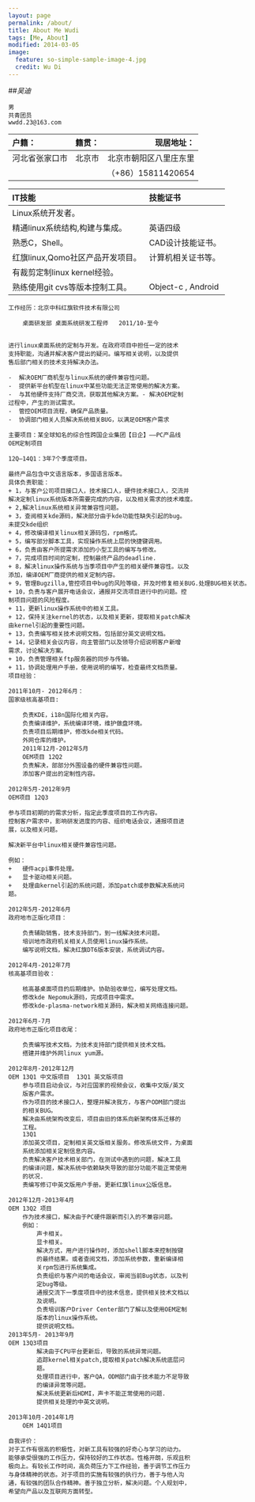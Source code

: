 ```yaml
---
layout: page
permalink: /about/
title: About Me Wudi
tags: [Me, About]
modified: 2014-03-05
image:
  feature: so-simple-sample-image-4.jpg
  credit: Wu Di
---
```


##*吴迪*

	男 
	共青团员
	wwdd.23@163.com


|户籍：     	   |籍贯：		    |     现居地址：|
|:------------|:----------:|--------:|
|河北省张家口市     |北京市	    |北京市朝阳区八里庄东里|
|			||      （+86）15811420654|


			
IT技能					|技能证书				
:----------------------- |:------------- 
Linux系统开发者。        |					
精通linux系统结构,构建与集成。|英语四级
熟悉C，Shell。| CAD设计技能证书。
红旗linux,Qomo社区产品开发项目。|计算机相关证书等。
有裁剪定制linux kernel经验。|				
熟练使用git cvs等版本控制工具。| Object-c , Android|


	工作经历：北京中科红旗软件技术有限公司

		桌面研发部 桌面系统研发工程师   2011/10-至今	
		

	进行linux桌面系统的定制与开发。在政府项目中担任一定的技术
	支持职能，沟通并解决客户提出的疑问。编写相关说明，以及提供
	售后部门相关的技术支持解决办法。

	-  解决OEM厂商机型与linux系统的硬件兼容性问题。
	-  提供新平台机型在linux中某些功能无法正常使用的解决方案。
	-  与其他硬件支持厂商交流，获取其他解决方案。- 解决OEM定制
	过程中，产生的测试需求。
	-  管控OEM项目流程，确保产品质量。
	-  协调部门相关人员解决系统相关BUG，以满足OEM客户需求
	
	主要项目：某全球知名的综合性跨国企业集团【日企】——PC产品线
	OEM定制项目

	12Q—14Q1：3年7个季度项目。

	最终产品包含中文语言版本，多国语言版本。   
	具体负责职能：
	+ 1，与客户公司项目接口人，技术接口人，硬件技术接口人，交流并
	解决定制linux系统版本所需要完成的内容，以及相关需求的技术难度。
	+ 2,解决linux系统相关异常兼容性问题。
	+ 3，查阅相关kde源码，解决部分由于kde功能性缺失引起的bug。
	未提交kde组织
	+ 4，修改编译相关linux相关源码包，rpm格式。
	+ 5，编写部分脚本工具，实现操作系统上层的快捷键调用。
	+ 6，负责由客户所提需求添加的小型工具的编写与修改。
	+ 7，完成项目时间的定制，控制最终产品的deadline.
	+ 8，解决linux操作系统与当季项目中产生的相关硬件兼容性。以及
	添加，编译OEM厂商提供的相关定制内容。
	+ 9，管理Bugzilla,管控项目中bug的风险等级，并及时修复相关BUG.处理BUG相关状态。
	+ 10，负责与客户展开电话会议，通报并交流项目进行中的问题。控
	制项目问题的风险程度。
	+ 11，更新linux操作系统中的相关工具。
	+ 12，保持关注kernel的状态，以及相关更新，提取相关patch解决
	由kernel引起的重要性问题。
	+ 13，负责编写相关技术说明文档，包括部分英文说明文档。
	+ 14，记录相关会议内容，向主管部门以及领导介绍说明客户新增
	需求，讨论解决方案。
	+ 10，负责管理相关ftp服务器的同步与传输。
	+ 11，协调处理用户手册，使用说明的编写，检查最终文档质量。		
	项目经验：

	2011年10月- 2012年6月：		
    国家级核高基项目:			

        负责KDE，i18n国际化相关内容。			
        负责编译维护，系统编译环境，维护做盘环境。			
        负责项目后期维护，修改kde相关代码。			
        外网仓库的维护。
        2011年12月-2012年5月		
        OEM项目 12Q2			
        负责解决，部部分外围设备的硬件兼容性问题。 			
        添加客户提出的定制性内容。

	2012年5月-2012年9月		
	OEM项目 12Q3			

	参与项目初期的的需求分析，指定此季度项目的工作内容。			
	控制客户需求中，影响研发进度的内容、组织电话会议，通报项目进
	展，以及相关问题。			
	
	解决新平台中linux相关硬件兼容性问题。

	例如：				
	+	硬件acpi事件处理。				
	+	显卡驱动相关问题。				
	+	处理由kernel引起的系统问题，添加patch或参数解决系统问
	题。

	2012年5月-2012年6月		
	政府地市正版化项目：			

        负责辅助销售，技术支持部门，到一线解决技术问题。		
        培训地市政府机关相关人员使用linux操作系统。		
        编写说明文档，解决红旗DT6版本安装，系统调试内容。

	2012年4月-2012年7月		
    核高基项目验收：			

        核高基桌面项目的后期维护。协助验收单位，编写处理文档。
        修改kde Nepomuk源码，完成项目中需求。		
        修改kde-plasma-network相关源码，解决相关网络连接问题。

	2012年6月-7月		
    政府地市正版化项目收尾：			

        负责编写技术文档，为技术支持部门提供相关技术文档。
        搭建并维护外网linux yum源。

	2012年8月-2012年12月	
    OEM 13Q1 中文版项目	13Q1 英文版项目		
    	参与项目启动会议，与对应国家的视频会议，收集中文版/英文
    	版客户需求。		
    	作为项目的技术接口人，整理并解决我方，与客户ODM部门提出
    	的相关BUG。		
    	解决由系统架构改变后，项目由旧的体系向新架构体系迁移的
    	工程。		
    	13Q1 
    	添加英文项目，定制相关英文版相关服务。修改系统文件，为桌面
    	系统添加相关定制信息内容。
    	负责解决客户技术相关部门，在测试中遇到的问题，解决工具
    	的编译问题，解决系统中依赖缺失导致的部分功能不能正常使用
    	的状况.
    	责编写修订中英文版用户手册。更新红旗linux公版信息。

	2012年12月-2013年4月		
    OEM	13Q2 项目		
    	作为技术接口，解决由于PC硬件跟新而引入的不兼容问题。		
    	例如：			
        	声卡相关。			
        	显卡相关。		
        	解决方式，用户进行操作时，添加shell脚本来控制按键
        	的最终结果。或者查阅文档，添加系统参数，重新编译相
        	关rpm包进行系统集成。		
        	负责组织与客户间的电话会议，审阅当前Bug状态，以及判
        	定bug等级。		
        	通报交流下一季度项目中的技术信息，提供相关技术文档以
        	及说明。		
        	负责培训客户Driver Center部门了解以及使用OEM定制
        	版本的linux操作系统。		
        	提供说明文档。
    2013年5月- 2013年9月	  	
    OEM 13Q3项目	
        	解决由于CPU平台更新后，导致的系统异常问题。
        	追踪kernel相关patch,提取相关patch解决系统底层问
        	题。		
        	处理项目进行中，客户QA，ODM部门由于技术能力不足导致
        	的编译异常等问题。		
        	解决系统更新后HDMI，声卡不能正常使用的问题.
        	提供相关处理的中英文说明。	
        	
	2013年10月-2014年1月		
		OEM 14Q1项目

	自我评价：
	对于工作有很高的积极性，对新工具有较强的好奇心与学习的动力。
    能够承受很强的工作压力，保持较好的工作状态。性格开朗，乐观且积
    极向上。有较长工作时间，高负荷压力下工作经验，善于调节工作压力
    与身体精神的状态。对于项目的实施有较强的执行力，善于与他人沟
    通，有较强的团队合作精神。善于独立分析，解决问题。个人规划中，
    希望向产品以及互联网方面转型。

